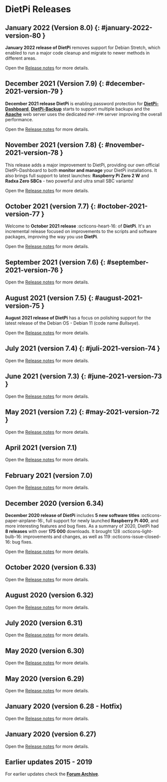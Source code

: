 # DietPi Releases

## January 2022 (Version 8.0) {: #january-2022-version-80 }

**January 2022 release of DietPi** removes support for Debian Stretch, which enabled to run a major code cleanup and migrate to newer methods in different areas.

Open the [Release notes](../releases/v8_0) for more details.

## December 2021 (Version 7.9) {: #december-2021-version-79 }

**December 2021 release DietPi** is enabling password protection for [**DietPi-Dashboard**](../software/system_stats/#dietpi-dashboard), [**DietPi-Backup**](../dietpi_tools/#dietpi-backup-backuprestore) starts to support multiple backups and the **[Apache](../software/webserver_stack/#apache)** web server uses the dedicated `PHP-FPM` server improving the overall performance.

Open the [Release notes](../releases/v7_9) for more details.

## November 2021 (version 7.8) {: #november-2021-version-78 }

This release adds a major improvement to DietPi, providing our own official DietPi-Dashboard to both **monitor and manage** your DietPi installations. It also brings full support to latest launches: **Raspberry Pi Zero 2 W** and **Radxa Zero SBCs** - two powerful and ultra small SBC variants!

Open the [Release notes](../releases/v7_8) for more details.

## October 2021 (version 7.7) {: #october-2021-version-77 }

Welcome to **October 2021 release** :octicons-heart-16: of **DietPi**. It's an incremental release focused on improvements to the scripts and software packages, improving the way you use **DietPi**.

Open the [Release notes](../releases/v7_7) for more details.

## September 2021 (version 7.6) {: #september-2021-version-76 }

Open the [Release notes](../releases/v7_6) for more details.

## August 2021 (version 7.5) {: #august-2021-version-75 }

**August 2021 release of DietPi** has a focus on polishing support for the latest release of the Debian OS - Debian 11 (code name _Bullseye_).

Open the [Release notes](../releases/v7_5) for more details.

## July 2021 (version 7.4) {: #juli-2021-version-74 }

Open the [Release notes](../releases/v7_4) for more details.

## June 2021 (version 7.3) {: #june-2021-version-73 }

Open the [Release notes](../releases/v7_3) for more details.

## May 2021 (version 7.2) {: #may-2021-version-72 }

Open the [Release notes](../releases/v7_2) for more details.

## April 2021 (version 7.1)

Open the [Release notes](../releases/v7_2) for more details.

## February 2021 (version 7.0)

Open the [Release notes](../releases/v7_0) for more details.

## December 2020 (version 6.34)

**December 2020 release of DietPi** includes **5 new software titles** :octicons-paper-airplane-16:, full support for newly launched **Raspberry Pi 400**, and more interesting features and bug fixes.
As a summary of 2020, DietPi had **8 releases** with over **175 000** downloads. It brought 128 :octicons-light-bulb-16: improvements and changes, as well as 119 :octicons-issue-closed-16: bug fixes.

Open the [Release notes](../releases/v6_34) for more details.

## October 2020 (version 6.33)

Open the [Release notes](../releases/v6_33) for more details.

## August 2020 (version 6.32)

Open the [Release notes](../releases/v6_32) for more details.

## July 2020 (version 6.31)

Open the [Release notes](../releases/v6_31) for more details.

## May 2020 (version 6.30)

Open the [Release notes](../releases/v6_30) for more details.

## May 2020 (version 6.29)

Open the [Release notes](../releases/v6_29) for more details.

## January 2020 (version 6.28 - Hotfix)

Open the [Release notes](../releases/v6_28) for more details.

## January 2020 (version 6.27)

Open the [Release notes](../releases/v6_27) for more details.

## Earlier updates 2015 - 2019

For earlier updates check the **[Forum Archive](https://dietpi.com/phpbb/viewforum.php?f=10)**.

